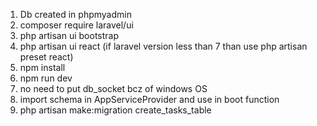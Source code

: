 1) Db created in phpmyadmin
2) composer require laravel/ui
3) php artisan ui bootstrap
4) php artisan ui react 
    (if laravel version less than 7 than use php artisan preset react)
5) npm install
6) npm run dev
7) no need to put db_socket bcz of windows OS
8) import schema in AppServiceProvider and use in boot function
9) php artisan make:migration create_tasks_table